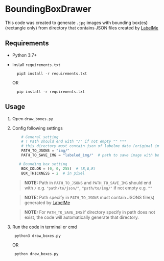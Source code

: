 # BoundingBoxDrawer

This code was created to generate `.jpg` images with bounding box(es) (rectangle only) from directory that contains JSON files created by [LabelMe](https://github.com/LabelMe/labelme)

## Requirements
- Python 3.7+
- Install `requirements.txt`

        pip3 install -r requirements.txt

    OR

        pip install -r requirements.txt

## Usage

1. Open `draw_boxes.py`
2. Config following settings
    
    ```python
        # General setting 
        # ! Path should end with "/" if not empty "" ***
        # this directory must contain json of labelme data (original image is optional)
        PATH_TO_JSONS = "img/"
        PATH_TO_SAVE_IMG = "labeled_img/"  # path to save image with bounding box

       # Bounding box setting 
        BOX_COLOR = (0, 0, 255)  # (B,G,R)
        BOX_THICKNESS = 2  # in pixel
    ```
    > **NOTE:** Path in `PATH_TO_JSONS` and `PATH_TO_SAVE_IMG` should end with `/` e.g. `"path/to/json/"`, `"path/to/img/"` if not empty e.g. `""`   

    > **NOTE:** Path specify in `PATH_TO_JSONS` must contain JSONS file(s) generated by [LabelMe](https://github.com/LabelMe/labelme)

    > **NOTE:** For `PATH_TO_SAVE_IMG` if directory specify in path does not exist, the code will automatically generate that directory.

3. Run the code in terminal or cmd

        python3 draw_boxes.py
    
    OR

        python draw_boxes.py